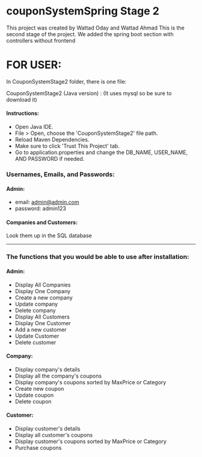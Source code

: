# couponSystemSpring Stage 2

This project was created by Wattad Oday and Wattad Ahmad
This is the second stage of the project. We added the spring boot section with controllers without frontend

# FOR USER:


In CouponSystemStage2 folder, there is one file:

CouponSystemStage2  (Java version) : (It uses mysql so be sure to download it)

#### Instructions:
* Open Java IDE.
* File > Open, choose the 'CouponSystemStage2' file path.
* Reload Maven Dependencies.
* Make sure to click 'Trust This Project' tab.
* Go to application.properties and change the DB_NAME, USER_NAME, AND PASSWORD if needed. 


### Usernames, Emails, and Passwords:

#### Admin:
- email: admin@admin.com
- password: admin123

#### Companies and Customers:
Look them up in the SQL database

*** 

### The functions that you would be able to use after installation:

#### Admin:
- Display All Companies
- Display One Company
- Create a new company
- Update company
- Delete company 
- Display All Customers
- Display One Customer
- Add a new customer
- Update Customer
- Delete customer

#### Company:
- Display company's details
- Display all the company's coupons 
- Display company's coupons sorted by MaxPrice or Category 
- Create new coupon
- Update coupon
- Delete coupon


#### Customer:
- Display customer's details
- Display all customer's coupons
- Display customer's coupons sorted by MaxPrice or Category
- Purchase coupons
